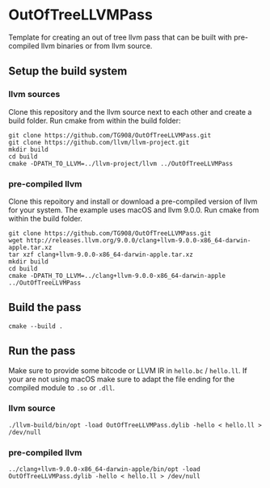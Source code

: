 # OutOfTreeLLVMPass

Template for creating an out of tree llvm pass that can be built with pre-compiled llvm binaries or from llvm source.

## Setup the build system

### llvm sources

Clone this repository and the llvm source next to each other and create a build folder. 
Run cmake from within the build folder:
```
git clone https://github.com/TG908/OutOfTreeLLVMPass.git
git clone https://github.com/llvm/llvm-project.git
mkdir build
cd build
cmake -DPATH_TO_LLVM=../llvm-project/llvm ../OutOfTreeLLVMPass
```

### pre-compiled llvm

Clone this repoitory and install or download a pre-compiled version of llvm for your system. The example uses macOS and llvm 9.0.0.
Run cmake from within the build folder.
```
git clone https://github.com/TG908/OutOfTreeLLVMPass.git
wget http://releases.llvm.org/9.0.0/clang+llvm-9.0.0-x86_64-darwin-apple.tar.xz
tar xzf clang+llvm-9.0.0-x86_64-darwin-apple.tar.xz
mkdir build
cd build
cmake -DPATH_TO_LLVM=../clang+llvm-9.0.0-x86_64-darwin-apple ../OutOfTreeLLVMPass
```

## Build the pass

```
cmake --build .
```

## Run the pass

Make sure to provide some bitcode or LLVM IR in `hello.bc` / `hello.ll`. If your are not using macOS make sure to adapt the file ending for the compiled module to `.so` or `.dll`.

### llvm source

```
./llvm-build/bin/opt -load OutOfTreeLLVMPass.dylib -hello < hello.ll > /dev/null

```

### pre-compiled llvm

```
../clang+llvm-9.0.0-x86_64-darwin-apple/bin/opt -load OutOfTreeLLVMPass.dylib -hello < hello.ll > /dev/null

```


